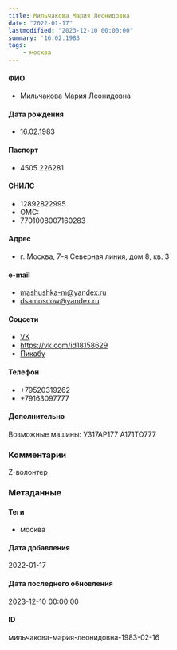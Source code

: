 ```yaml
---
title: Мильчакова Мария Леонидовна
date: "2022-01-17"
lastmodified: "2023-12-10 00:00:00"
summary: '16.02.1983 '
tags: 
    - москва
---
```

<!--# pp1-->
<!--## Фигурант-->
<!--### Личные данные-->
#### ФИО
- Мильчакова Мария Леонидовна
#### Дата рождения
- 16.02.1983
#### Паспорт
- 4505 226281
#### СНИЛС
- 12892822995
- ОМС:
- 7701008007160283
#### Адрес
- г. Москва, 7-я Северная линия, дом 8, кв. 3
#### e-mail
- mashushka-m@yandex.ru
- dsamoscow@yandex.ru
#### Соцсети
- [VK](https://vk.com/mashushka_m)
- https://vk.com/id18158629
- [Пикабу](https://pikabu.ru/@Mashushenka)
#### Телефон
- +79520319262
- +79163097777
#### Дополнительно
Возможные машины:
У317АР177
А171ТО777 
### Комментарии
Z-волонтер
### Метаданные
#### Теги
- москва
#### Дата добавления
2022-01-17
#### Дата последнего обновления
2023-12-10 00:00:00
#### ID
мильчакова-мария-леонидовна-1983-02-16
<!--## END;-->
